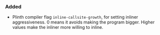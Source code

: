 
### Added

- Plinth compiler flag `inline-callsite-growth`, for setting inliner aggressiveness. 0 means it
  avoids making the program bigger. Higher values make the inliner more willing to inline.
